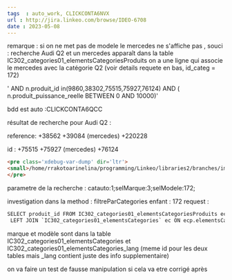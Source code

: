 ```yaml
---
tags  : auto_work, CLICKCONTA6NVX
url : http://jira.linkeo.com/browse/IDEO-6708
date : 2023-05-08
---
```


<span class="remarque">remarque : </span> si on ne met pas de modele le mercedes ne s'affiche pas , 
souci : recherche Audi Q2 et un mercedes apparaît
dans la table IC302_categories01_elementsCategoriesProduits on a une ligne qui associe le mercedes avec la catégorie Q2 (voir details requete en bas, id_categ = 172)

' AND n.produit_id in(9860,38302,75515,75927,76124) AND ( n.produit_puissance_reelle BETWEEN 0 AND 10000)'

bdd est auto  :CLICKCONTA6QCC

résultat de recherche pour Audi Q2 : 

reference:
+38562
+39084 (mercedes)
+220228

id :
+75515
+75927 (mercedes)
+76124

```html
<pre class='xdebug-var-dump' dir='ltr'>
<small>/home/rrakotoarinelina/programming/Linkeo/libraries2/branches/immo-auto/#librairies/extension/ideo3/module/CataloguesAuto/src/CataloguesAuto/Repository/ElementsCategoriesProduitsRepository.php:246:</small><small>string</small> <font color='#cc0000'>' AND n.produit_id in(9860,38302,75515,75927,76124)'</font> <i>(length=50)</i>
</pre>
```


parametre de la recherche  : catauto:1;selMarque:3;selModele:172;

investigation dans la method  : filtreParCategories
enfant  : 172
request  : 

```html
SELECT produit_id FROM IC302_categories01_elementsCategoriesProduits ecp 
 LEFT JOIN `IC302_categories01_elementsCategories` ec ON ecp.elementsCategorie_id = ec.elementsCategorie_id  WHERE ec.elementsCategorie_id = '172' GROUP BY produit_id
```


marque et modèle sont dans la table IC302_categories01_elementsCategories et IC302_categories01_elementsCategories_lang (meme id pour les deux tables mais _lang contient juste des info supplementaire)

on va faire un test de fausse manipulation si cela va etre corrigé après